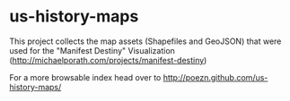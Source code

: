 us-history-maps
===============

This project collects the map assets (Shapefiles and GeoJSON) that were used for the "Manifest Destiny" Visualization (http://michaelporath.com/projects/manifest-destiny)

For a more browsable index head over to http://poezn.github.com/us-history-maps/